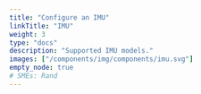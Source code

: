 ```yaml
---
title: "Configure an IMU"
linkTitle: "IMU"
weight: 3
type: "docs"
description: "Supported IMU models."
images: ["/components/img/components/imu.svg"]
empty_node: true
# SMEs: Rand
---
```

